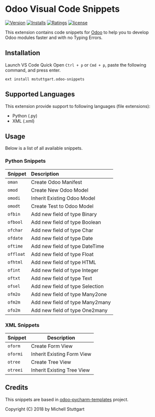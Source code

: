 # Odoo Visual Code Snippets

[![Version](https://vsmarketplacebadge.apphb.com/version-short/mstuttgart.odoo-snippets.svg?style=flat-square)](https://marketplace.visualstudio.com/items?itemName=mstuttgart.odoo-snippets)
[![Installs](https://vsmarketplacebadge.apphb.com/installs/mstuttgart.odoo-snippets.svg?style=flat-square)](https://marketplace.visualstudio.com/items?itemName=mstuttgart.odoo-snippets)
[![Ratings](https://vsmarketplacebadge.apphb.com/rating/mstuttgart.odoo-snippets.svg?style=flat-square)](https://marketplace.visualstudio.com/items?itemName=mstuttgart.odoo-snippets)
[![license](https://img.shields.io/github/license/mstuttgart/odoo-vscode-snippets.svg?style=flat-square)](https://github.com/mstuttgart/odoo-vscode-snippets/blob/develop/LICENSE)

This extension contains code snippets for [Odoo](https://www.odoo.com) to help you to develop Odoo modules faster and with no Typing Errors.

## Installation

Launch VS Code Quick Open `Ctrl + p` or `Cmd + p`, paste the following command, and press enter.

```
ext install mstuttgart.odoo-snippets
```

## Supported Languages

This extension provide support to following languages (file extensions):

* Python (.py)
* XML (.xml)

## Usage

Below is a list of all available snippets.

### Python Snippets

| Snippet   | Description                     |
| :-------- | :------------------------------ |
| `oman`    | Create Odoo Manifest            |
| `omod`    | Create New Odoo Model           |
| `omodi`   | Inherit Existing Odoo Model     |
| `omodt`   | Create Test to Odoo Model       |
| `ofbin`   | Add new field of type Binary    |
| `ofbool`  | Add new field of type Boolean   |
| `ofchar`  | Add new field of type Char      |
| `ofdate`  | Add new field of type Date      |
| `oftime`  | Add new field of type DateTime  |
| `offloat` | Add new field of type Float     |
| `ofhtml`  | Add new field of type HTML      |
| `ofint`   | Add new field of type Integer   |
| `oftxt`   | Add new field of type Text      |
| `ofsel`   | Add new field of type Selection |
| `ofm2o`   | Add new field of type Many2one  |
| `ofm2m`   | Add new field of type Many2many |
| `ofo2m`   | Add new field of type One2many  |

### XML Snippets

| Snippet  | Description                |
| -------- | -------------------------- |
| `oform`  | Create Form View           |
| `oformi` | Inherit Existing Form View |
| `otree`  | Create Tree View           |
| `otreei` | Inherit Existing Tree View |

## Credits

This snippets are based in [odoo-pycharm-templates](https://github.com/mohamedmagdy/odoo-pycharm-templates) project.

Copyright (C) 2018 by Michell Stuttgart
